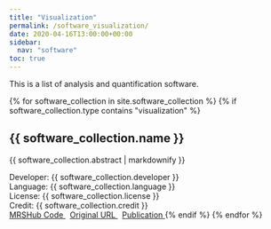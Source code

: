 ```yaml
---
title: "Visualization"
permalink: /software_visualization/
date: 2020-04-16T13:00:00+00:00
sidebar:
  nav: "software"
toc: true
---
```


This is a list of analysis and quantification software.

{% for software_collection in site.software_collection %}
  {% if software_collection.type contains "visualization" %}
  <h2>
      {{ software_collection.name }}
  </h2>
  <img src= "{{ site.url }}{{ site.baseurl }}{{ software_collection.image }}" alt="" align="right"/>
  <p>{{ software_collection.abstract | markdownify }}</p>
  Developer: {{ software_collection.developer }} <br>
  Language: {{ software_collection.language }} <br>
  License: {{ software_collection.license }} <br>
  Credit: {{ software_collection.credit }} <br>
  <a href="{{ software_collection.mrshub_url }}">
  MRSHub Code
  </a> &nbsp;
  <a href="{{ software_collection.original_url }}">
  Original URL
  </a> &nbsp;
  <a href="{{ software_collection.paper }}">
  Publication
  </a>
  {% endif %}
{% endfor %}
